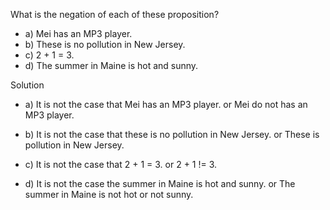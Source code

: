 What is the negation of each of these proposition?

+ a) Mei has an MP3 player.
+ b) These is no pollution in New Jersey.
+ c) 2 + 1 = 3.
+ d) The summer in Maine is hot and sunny.

Solution

+ a)
It is not the case that Mei has an MP3 player.
or 
Mei do not has an MP3 player.

+ b)
It is not the case that these is no pollution in New Jersey.
or
These is pollution in New Jersey.

+ c)
It is not the case that 2 + 1 = 3.
or
2 + 1 != 3.

+ d)
It is not the case the summer in Maine is hot and sunny.
or 
The summer in Maine is not hot or not sunny.
